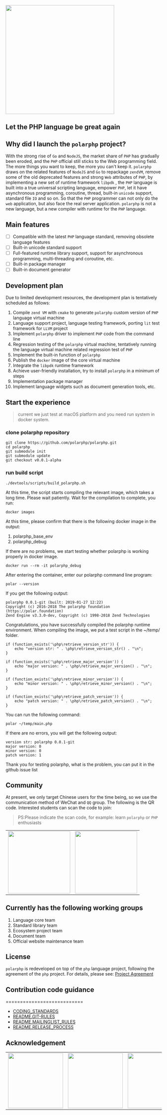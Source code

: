 <img width="350" src ="https://raw.githubusercontent.com/polarphp/polarphp/master/assets/images/polarphp.png?sanitize=true"/>

## Let the PHP language be great again 

## Why did I launch the `polarphp` project?

With the strong rise of `Go` and `NodeJS`, the market share of `PHP` has gradually been eroded, and the `PHP` official still sticks to the Web programming field. The more things you want to keep, the more you can't keep it. `polarphp` draws on the related features of `NodeJS` and `Go` to repackage `zendVM`, remove some of the old deprecated features and strong `Web` attributes of `PHP`, by implementing a new set of runtime framework `libpdk` , the `PHP` language is built into a true universal scripting language, empower `PHP`, let it have asynchronous programming, coroutine, thread, built-in `unicode` support, standard file `IO` and so on. So that the `PHP` programmer can not only do the `web` application, but also face the real server application. `polarphp` is not a new language, but a new compiler with runtime for the `PHP` language.

## Main features

- [ ] Compatible with the latest `PHP` language standard, removing obsolete language features
- [ ] Built-in unicode standard support
- [ ] Full-featured runtime library support, support for asynchronous programming, multi-threading and coroutine, etc.
- [ ] Built-in package manager
- [ ] Built-in document generator

## Development plan

Due to limited development resources, the development plan is tentatively scheduled as follows:

1. Compile `zend VM` with `cmake` to generate `polarphp` custom version of `PHP` language virtual machine
2. Language support project, language testing framework, porting `lit` test framework for `LLVM` project
3. Implement `polarphp` driver to implement `PHP` code from the command line
4. Regression testing of the `polarphp` virtual machine, tentatively running the language virtual machine related regression test of `PHP`
5. Implement the built-in function of `polarphp`
6. Publish the `docker` image of the core virtual machine
7. Integrate the `libpdk` runtime framework
8. Achieve user-friendly installation, try to install `polarphp` in a minimum of steps
9. Implementation package manager
10. Implement language widgets such as document generation tools, etc.

## Start the experience

> current we just test at macOS platform and you need run system in docker system.

### clone polarphp repository
```
git clone https://github.com/polarphp/polarphp.git
cd polarphp
git submodule init
git submodule update
git checkout v0.0.1-alpha
```
### run build script
```
./devtools/scripts/build_polarphp.sh
```
At this time, the script starts compiling the relevant image, which takes a long time. Please wait patiently. Wait for the compilation to complete, you run:
```
docker images
```
At this time, please confirm that there is the following docker image in the output:
1. polarphp_base_env
2. polarphp_debug

If there are no problems, we start testing whether polarphp is working properly in docker image.
```
docker run --rm -it polarphp_debug
```
After entering the container, enter our polarphp command line program:
```
polar --version
```
If you get the following output:
```
polarphp 0.0.1-git (built: 2019-01-27 12:22)
Copyright (c) 2016-2018 The polarphp foundation (https://polar.foundation)
Zend Engine v3.3.0-dev, Copyright (c) 1998-2018 Zend Technologies
```

Congratulations, you have successfully compiled the polarphp runtime environment. When compiling the image, we put a test script in the ~/temp/ folder.
```
if (function_exists('\php\retrieve_version_str')) {
    echo "version str: " . \php\retrieve_version_str() . "\n";
}

if (function_exists('\php\retrieve_major_version')) {
    echo "major version: " . \php\retrieve_major_version() . "\n";
}

if (function_exists('\php\retrieve_minor_version')) {
    echo "minor version: " . \php\retrieve_minor_version() . "\n";
}

if (function_exists('\php\retrieve_patch_version')) {
    echo "patch version: " . \php\retrieve_patch_version() . "\n";
}
```
You can run the following command:
```
polar ~/temp/main.php
```
If there are no errors, you will get the following output:

```
version str: polarphp 0.0.1-git
major version: 0
minor version: 0
patch version: 1
```
Thank you for testing polarphp, what is the problem, you can put it in the github issue list

## Community

At present, we only target Chinese users for the time being, so we use the communication method of WeChat and `QQ` group. The following is the QR code. Interested students can scan the code to join:

> PS:Please indicate the scan code, for example: learn `polarphp` or `PHP` enthusiasts

</div>
<table>
  <tbody>
    <tr>
      <td align="center" valign="middle">
        <a href="https://www.oschina.net/" target="_blank">
         <img width = "200" src="https://raw.githubusercontent.com/qcoreteam/zendapi/master/assets/images/qq.png"/>
        </a>
      </td>
      <td align="center" valign="middle">
        <a href="https://gitee.com/?from=polarphp.org" target="_blank">
          <img width = "200" src="https://raw.githubusercontent.com/qcoreteam/zendapi/master/assets/images/wechat.png"/></div>
        </a>
      </td>
    </tr><tr></tr>
  </tbody>
</table>

## Currently has the following working groups

1. Language core team
2. Standard library team
3. Ecosystem project team
4. Document team
5. Official website maintenance team

## License

`polarphp` is redeveloped on top of the `php` language project, following the agreement of the `php` project. For details, please see: [Project Agreement](/LICENSE)

## Contribution code guidance
===========================
- [CODING_STANDARDS](CODING_STANDARDS)
- [README.GIT-RULES](docs/README.GIT-RULES)
- [README.MAILINGLIST_RULES](docs/README.MAILINGLIST_RULES)
- [README.RELEASE_PROCESS](docs/README.RELEASE_PROCESS)

## Acknowledgement
<!--Acknowledgement begin-->
<table>
  <tbody>
    <tr>
      <td align="center" valign="middle">
        <a href="https://www.oschina.net/" target="_blank">
          <img width="177px" src="https://raw.githubusercontent.com/polarphp/polarphp/master/assets/images/osc.svg?sanitize=true">
        </a>
      </td>
      <td align="center" valign="middle">
        <a href="https://gitee.com/?from=polarphp.org" target="_blank">
          <img width="177px" src="https://raw.githubusercontent.com/polarphp/polarphp/master/assets/images/gitee.svg?sanitize=true">
        </a>
      </td>
      <td align="center" valign="middle">
        <a href="http://www.hacknown.com/" target="_blank">
          <img width="177px" src="https://raw.githubusercontent.com/polarphp/polarphp/master/assets/images/hacknown.svg?sanitize=true">
        </a>
      </td>
    </tr><tr></tr>
  </tbody>
</table>
<!--Acknowledgement end-->
